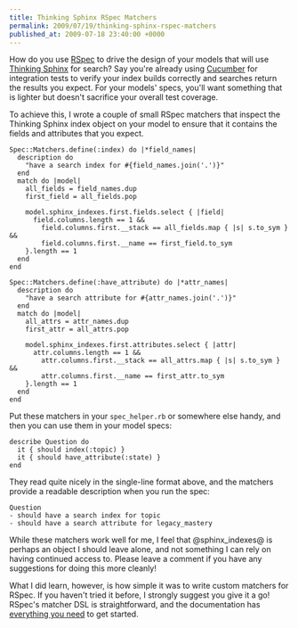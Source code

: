 ```yaml
---
title: Thinking Sphinx RSpec Matchers
permalink: 2009/07/19/thinking-sphinx-rspec-matchers
published_at: 2009-07-18 23:40:00 +0000
---
```


How do you use [RSpec](http://rspec.info/) to drive the design of your models that will use [Thinking Sphinx](http://ts.freelancing-gods.com/) for search? Say you're already using [Cucumber](http://cukes.info/) for integration tests to verify your index builds correctly and searches return the results you expect. For your models' specs, you'll want something that is lighter but doesn't sacrifice your overall test coverage.

To achieve this, I wrote a couple of small RSpec matchers that inspect the Thinking Sphinx index object on your model to ensure that it contains the fields and attributes that you expect.

```
Spec::Matchers.define(:index) do |*field_names|
  description do
    "have a search index for #{field_names.join('.')}"
  end
  match do |model|
    all_fields = field_names.dup
    first_field = all_fields.pop

    model.sphinx_indexes.first.fields.select { |field|
      field.columns.length == 1 &&
        field.columns.first.__stack == all_fields.map { |s| s.to_sym } &&
        field.columns.first.__name == first_field.to_sym
    }.length == 1
  end
end

Spec::Matchers.define(:have_attribute) do |*attr_names|
  description do
    "have a search attribute for #{attr_names.join('.')}"
  end
  match do |model|
    all_attrs = attr_names.dup
    first_attr = all_attrs.pop

    model.sphinx_indexes.first.attributes.select { |attr|
      attr.columns.length == 1 &&
        attr.columns.first.__stack == all_attrs.map { |s| s.to_sym } &&
        attr.columns.first.__name == first_attr.to_sym
    }.length == 1
  end
end
```

Put these matchers in your `spec_helper.rb` or somewhere else handy, and then you can use them in your model specs:

```
describe Question do
  it { should index(:topic) }
  it { should have_attribute(:state) }
end
```

They read quite nicely in the single-line format above, and the matchers provide a readable description when you run the spec:

```
Question
- should have a search index for topic
- should have a search attribute for legacy_mastery
```

While these matchers work well for me, I feel that @sphinx\_indexes@ is perhaps an object I should leave alone, and not something I can rely on having continued access to. Please leave a comment if you have any suggestions for doing this more cleanly!

What I did learn, however, is how simple it was to write custom matchers for RSpec. If you haven't tried it before, I strongly suggest you give it a go! RSpec's matcher DSL is straightforward, and the documentation has [everything you need](http://rspec.rubyforge.org/rspec/1.2.8/classes/Spec/Matchers.html) to get started.

